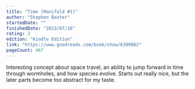 ```yaml
---
title: "Time (Manifold #1)"
author: "Stephen Baxter"
startedDate: ""
finishedDate: "2023/07/16"
rating: 3
edition: "Kindle Edition"
link: "https://www.goodreads.com/book/show/6309862"
pageCount: 467
---
```

Interesting concept about space travel, an ability to jump forward in time through wormholes, and how species evolve. Starts out really nice, but the later parts become too abstract for my taste.


